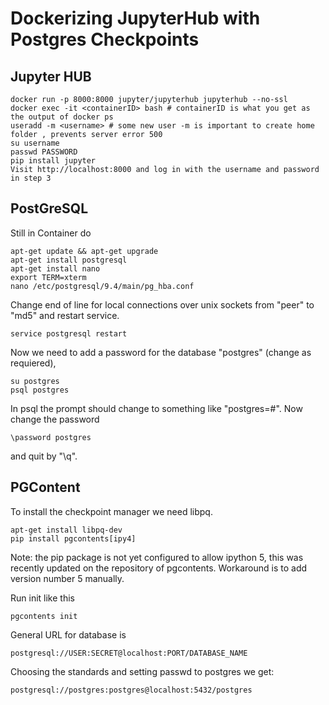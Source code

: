 # Dockerizing JupyterHub with Postgres Checkpoints

## Jupyter HUB


    docker run -p 8000:8000 jupyter/jupyterhub jupyterhub --no-ssl
    docker exec -it <containerID> bash # containerID is what you get as the output of docker ps
    useradd -m <username> # some new user -m is important to create home folder , prevents server error 500
    su username 
    passwd PASSWORD
    pip install jupyter
    Visit http://localhost:8000 and log in with the username and password in step 3

## PostGreSQL

Still in Container  do 

    apt-get update && apt-get upgrade
    apt-get install postgresql
    apt-get install nano
    export TERM=xterm
    nano /etc/postgresql/9.4/main/pg_hba.conf

Change end of line for local connections over unix sockets from "peer" to "md5" and restart service.

    service postgresql restart

Now we need to add a password for the database "postgres" (change as requiered),

    su postgres
    psql postgres

In psql the prompt should change to something like "postgres=#". Now change the password

    \password postgres

and quit by "\q".

## PGContent

To install the checkpoint manager we need libpq.

    apt-get install libpq-dev
    pip install pgcontents[ipy4]

Note: the pip package is not yet configured to allow ipython 5, this was recently updated on the repository of pgcontents. Workaround is to add version number 5 manually.

Run init like this 

    pgcontents init
    
General URL for database is 

    postgresql://USER:SECRET@localhost:PORT/DATABASE_NAME

Choosing the standards and setting passwd to postgres we get:

    postgresql://postgres:postgres@localhost:5432/postgres



